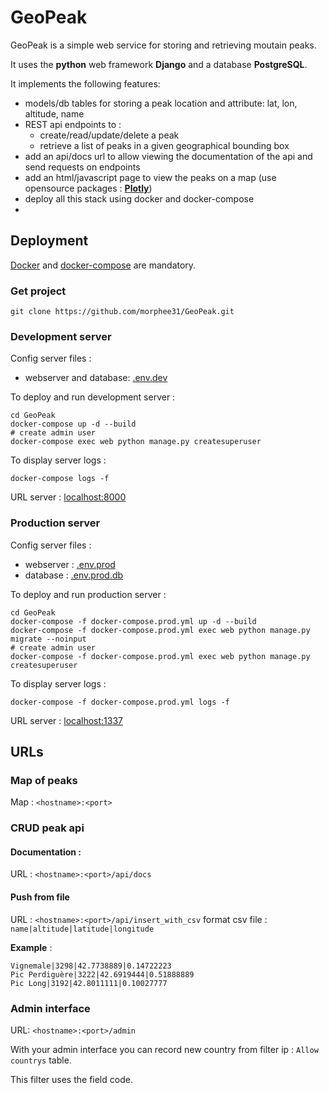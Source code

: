 # GeoPeak

GeoPeak is a simple web service for storing and retrieving moutain peaks. 

It uses the **python** web framework **Django** and a database **PostgreSQL**.

It implements the following features:
- models/db tables for storing a peak location and attribute: lat, lon, altitude, name
- REST api endpoints to :
    * create/read/update/delete a peak
    * retrieve a list of peaks in a given geographical bounding box
- add an api/docs url to allow viewing the documentation of the api and send requests on endpoints
- add an html/javascript page to view the peaks on a map (use opensource packages : **[Plotly](https://plotly.com/)**)
- deploy all this stack using docker and docker-compose
- 
## Deployment 

[Docker](https://docs.docker.com/get-docker/) and [docker-compose](https://docs.docker.com/compose/install/) are mandatory.

### Get project
```
git clone https://github.com/morphee31/GeoPeak.git
```


### Development server

Config server files : 
- webserver and database: [.env.dev](https://github.com/morphee31/GeoPeak/blob/master/.env.dev)

To deploy and run development server :
```docker
cd GeoPeak
docker-compose up -d --build
# create admin user
docker-compose exec web python manage.py createsuperuser
```

To display server logs : 
```docker
docker-compose logs -f
```

URL server : [localhost:8000](http://localhost:8000)

### Production server

Config server files : 
- webserver : [.env.prod](https://github.com/morphee31/GeoPeak/blob/master/.env.prod)
- database : [.env.prod.db](https://github.com/morphee31/GeoPeak/blob/master/.env.prod.db)

To deploy and run production server :
```docker
cd GeoPeak
docker-compose -f docker-compose.prod.yml up -d --build
docker-compose -f docker-compose.prod.yml exec web python manage.py migrate --noinput
# create admin user
docker-compose -f docker-compose.prod.yml exec web python manage.py createsuperuser

```

To display server logs : 
```docker
docker-compose -f docker-compose.prod.yml logs -f
```

URL server : [localhost:1337](http://localhost:1337)

## URLs

### Map of peaks
Map : `<hostname>:<port>`

### CRUD peak api  

#### Documentation :
URL : `<hostname>:<port>/api/docs`

#### Push from file
URL : `<hostname>:<port>/api/insert_with_csv`
format csv file : `name|altitude|latitude|longitude`

**Example** :
```
Vignemale|3298|42.7738889|0.14722223
Pic Perdiguère|3222|42.6919444|0.51888889
Pic Long|3192|42.8011111|0.10027777
```

### Admin interface
URL: `<hostname>:<port>/admin`

With your admin interface you can record new country from filter ip : `Allow countrys` table. 

This filter uses the field code. 

